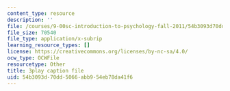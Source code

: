 ```yaml
---
content_type: resource
description: ''
file: /courses/9-00sc-introduction-to-psychology-fall-2011/54b3093d70dd5066abb954eb78da41f6_v4ur5mna060.vtt
file_size: 70540
file_type: application/x-subrip
learning_resource_types: []
license: https://creativecommons.org/licenses/by-nc-sa/4.0/
ocw_type: OCWFile
resourcetype: Other
title: 3play caption file
uid: 54b3093d-70dd-5066-abb9-54eb78da41f6
---
```

